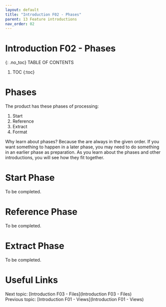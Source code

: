 ```yaml
---
layout: default
title: "Introduction F02 - Phases"
parent: 13 Feature introductions
nav_order: 02
---
```


# Introduction F02 - Phases
{: .no_toc}
TABLE OF CONTENTS 
1. TOC
{:toc}  

# Phases
The product has these phases of processing:
1.  Start
1.  Reference
1.  Extract
1.  Format

Why learn about phases?  Because the are always in the given order.  If you want something to happen in a later phase, you may need to do something in an earlier phase as preparation.  As you learn about the phases and other introductions, you will see how they fit together.  


# Start Phase
To be completed.  
  
# Reference Phase
To be completed.  
  

# Extract Phase
To be completed.  
  



# Useful Links
Next topic: [Introduction F03 - Files](Introduction F03 - Files)  
Previous topic: [Introduction F01 - Views](Introduction F01 - Views)  


